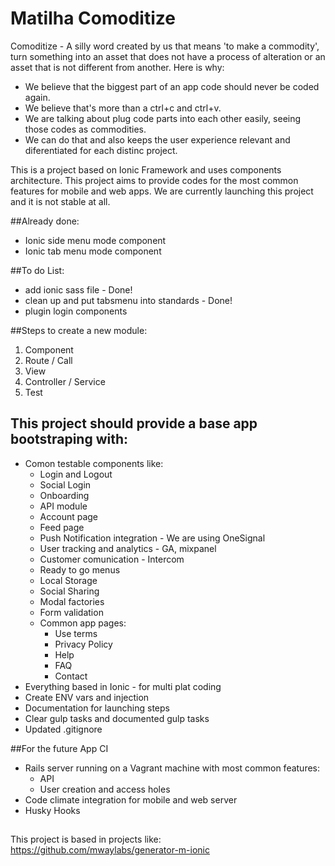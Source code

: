 # Matilha Comoditize

Comoditize - A silly word created by us that means 'to make a commodity', turn something into an asset that does not have a process of alteration or an asset that is not different from another. Here is why:

- We believe that the biggest part of an app code should never be coded again. 
- We believe that's more than a ctrl+c and ctrl+v. 
- We are talking about plug code parts into each other easily, seeing those codes as commodities.
- We can do that and also keeps the user experience relevant and diferentiated for each distinc project.


This is a project based on Ionic Framework and uses components architecture. This project aims to provide codes for the most common features for mobile and web apps. We are currently launching this project and it is not stable at all. 

##Already done:
- Ionic side menu mode component
- Ionic tab menu mode component

##To do List:
- add ionic sass file - Done!
- clean up and put tabsmenu into standards - Done!
- plugin login components

                

##Steps to create a new module:
1. Component
2. Route / Call
3. View
4. Controller / Service
5. Test


## This project should provide a base app bootstraping with:

- Comon testable components like:
  - Login and Logout
  - Social Login
  - Onboarding
  - API module
  - Account page
  - Feed page
  - Push Notification integration - We are using OneSignal
  - User tracking and analytics - GA, mixpanel
  - Customer comunication - Intercom
  - Ready to go menus
  - Local Storage
  - Social Sharing
  - Modal factories
  - Form validation
  - Common app pages:
    - Use terms
    - Privacy Policy
    - Help
    - FAQ
    - Contact
- Everything based in Ionic - for multi plat coding
- Create ENV vars and injection
- Documentation for launching steps
- Clear gulp tasks and documented gulp tasks
- Updated .gitignore

##For the future App CI

- Rails server running on a Vagrant machine with most common features:
  - API
  - User creation and access holes
- Code climate integration for mobile and web server
- Husky Hooks

##
This project is based in projects like:
https://github.com/mwaylabs/generator-m-ionic



